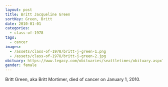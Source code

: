 ```yaml
---
layout: post
title: Britt Jacqueline Green
sortKey: Green, Britt
date: 2010-01-01
categories:
  - class-of-1978
tags:
  - cancer
images:
  - /assets/class-of-1978/britt-j-green-1.png
  - /assets/class-of-1978/britt-j-green-2.jpg
obituary: https://www.legacy.com/obituaries/seattletimes/obituary.aspx?n=britt-jacqueline-mortimer-green&pid=138344485
gender: female
---
```


Britt Green, aka Britt Mortimer, died of cancer on January 1, 2010.
